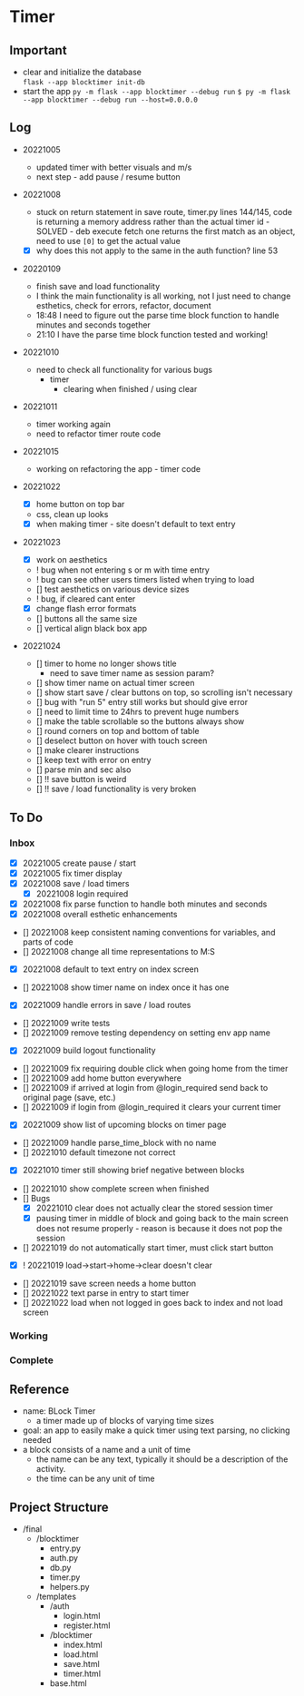 # Timer

## Important

- clear and initialize the database  
`flask --app blocktimer init-db`
- start the app
`py -m flask --app blocktimer --debug run`
`$ py -m flask --app blocktimer --debug run --host=0.0.0.0`

## Log

- 20221005
  - updated timer with better visuals and m/s
  - next step - add pause / resume button

- 20221008
  - stuck on return statement in save route, timer.py lines 144/145, code is returning a memory address rather than the actual timer id - SOLVED - deb execute fetch one returns the first match as an object, need to use  `[0]` to get the actual value
  - [x] why does this not apply to the same in the auth function? line 53  

- 20220109
  - finish save and load functionality
  - I think the main functionality is all working, not I just need to change esthetics, check for errors, refactor, document
  - 18:48 I need to figure out the parse time block function to handle minutes and seconds together
  - 21:10 I have the parse time block function tested and working!  

- 20221010
  - need to check all functionality for various bugs
    - timer  
      - clearing when finished / using clear

- 20221011
  - timer working again
  - need to refactor timer route code

- 20221015
  - working on refactoring the app - timer code

- 20221022
  - [X] home button on top bar
  - css, clean up looks
  - [X] when making timer - site doesn't default to text entry

- 20221023
  - [X] work on aesthetics
  - ! bug when not entering s or m with time entry
  - ! bug can see other users timers listed when trying to load
  - [] test aesthetics on various device sizes
  - ! bug, if cleared cant enter
  - [X] change flash error formats
  - [] buttons all the same size
  - [] vertical align black box app

- 20221024
  - [] timer to home no longer shows title
    - need to save timer name as session param?
  - [] show timer name on actual timer screen
  - [] show start save / clear buttons on top, so scrolling isn't necessary
  - [] bug with "run 5" entry still works but should give error
  - [] need to limit time to 24hrs to prevent huge numbers
  - [] make the table scrollable so the buttons always show
  - [] round corners on top and bottom of table
  - [] deselect button on hover with touch screen
  - [] make clearer instructions
  - [] keep text with error on entry
  - [] parse min and sec also
  - [] !! save button is weird
  - [] !! save  / load functionality is very broken

## To Do

### Inbox

- [X] 20221005 create pause / start
- [X] 20221005 fix timer display
- [X] 20221008 save / load timers
  - [X] 20221008 login required
- [X] 20221008 fix parse function to handle both minutes and seconds
- [X] 20221008 overall esthetic enhancements
- [] 20221008 keep consistent naming conventions for variables, and parts of code
- [] 20221008 change all time representations to M:S
- [X] 20221008 default to text entry on index screen
- [] 20221008 show timer name on index once it has one
- [X] 20221009 handle errors in save / load routes
- [] 20221009 write tests
- [] 20221009 remove testing dependency on setting env app name
- [X] 20221009 build logout functionality
- [] 20221009 fix requiring double click when going home from the timer
- [] 20221009 add home button everywhere  
- [] 20221009 if arrived at login from @login_required send back to original page (save, etc.)
- [] 20221009 if login from @login_required it clears your current timer
- [X] 20221009 show list of upcoming blocks on timer page
- [] 20221009 handle parse_time_block with no name
- [] 20221010 default timezone not correct
- [X] 20221010 timer still showing brief negative between blocks
- [] 20221010 show complete screen when finished
- [] Bugs
  - [X] 20221010 clear does not actually clear the stored session timer
  - [x] pausing timer in middle of block and going back to the main screen does not resume properly
        - reason is because it does not pop the session
- [] 20221019 do not automatically start timer, must click start button
- [X] ! 20221019 load->start->home->clear doesn't clear
- [] 20221019 save screen needs a home button
- [] 20221022 text parse in entry to start timer
- [] 20221022 load when not logged in goes back to index and not load screen

### Working

### Complete

## Reference

- name: BLock Timer
  - a timer made up of blocks of varying time sizes
- goal: an app to easily make a quick timer using text parsing, no clicking needed
- a block consists of a name and a unit of time
  - the name can be any text, typically it should be a description of the activity.
  - the time can be any unit of time

## Project Structure

- /final
  - /blocktimer
    - entry.py
    - auth.py
    - db.py
    - timer.py
    - helpers.py
  - /templates
    - /auth
      - login.html
      - register.html
    - /blocktimer
      - index.html
      - load.html
      - save.html
      - timer.html
    - base.html
